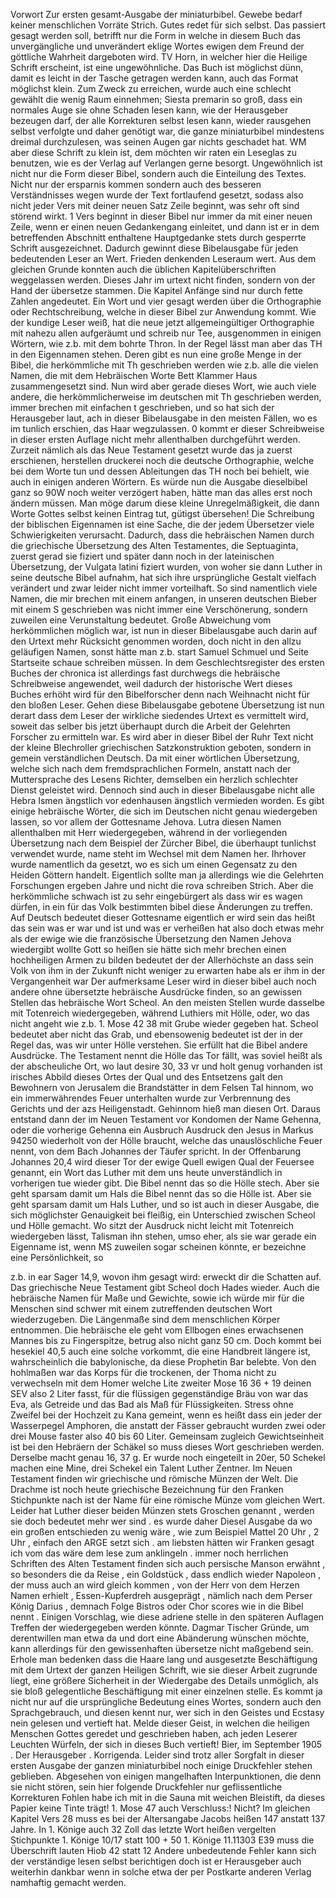 Vorwort
Zur ersten gesamt-Ausgabe
 der miniaturbibel.
Gewebe bedarf keiner menschlichen Vorräte Strich. Gutes redet für sich selbst. Das passiert gesagt werden soll, betrifft nur die Form in welche in diesem Buch das unvergängliche und unverändert eklige Wortes ewigen dem Freund der göttliche Wahrheit dargeboten wird. TV Horn, in welcher hier die Heilige Schrift erscheint, ist eine ungewöhnliche. Das Buch ist möglichst dünn, damit es leicht in der Tasche getragen werden kann, auch das Format möglichst klein. Zum Zweck zu erreichen, wurde auch eine schlecht gewählt die wenig Raum einnehmen; Siesta premarin so groß, dass ein normales Auge sie ohne Schaden lesen kann, wie der Herausgeber bezeugen darf, der alle Korrekturen selbst lesen kann, wieder rausgehen selbst verfolgte und daher genötigt war, die ganze miniaturbibel mindestens dreimal durchzulesen, was seinen Augen gar nichts geschadet hat. WM aber diese Schrift zu klein ist, dem möchten wir raten ein Leseglas zu benutzen, wie es der Verlag auf Verlangen gerne besorgt. Ungewöhnlich ist nicht nur die Form dieser Bibel, sondern auch die Einteilung des Textes. Nicht nur der ersparnis kommen sondern auch des besseren Verständnisses wegen wurde der Text fortlaufend gesetzt, sodass also nicht jeder Vers mit deiner neuen Satz Zeile beginnt, was sehr oft sind störend wirkt. 1 Vers beginnt in dieser Bibel nur immer da mit einer neuen Zeile, wenn er einen neuen Gedankengang einleitet, und dann ist er in dem betreffenden Abschnitt enthaltene Hauptgedanke stets durch gesperrte Schrift ausgezeichnet. Dadurch gewinnt diese Bibelausgabe für jeden bedeutenden Leser an Wert. Frieden denkenden Leseraum wert. Aus dem gleichen Grunde konnten auch die üblichen Kapitelüberschriften weggelassen werden. Dieses Jahr im urtext nicht finden, sondern von der Hand der übersetze stammen. Die Kapitel Anfänge sind nur durch fette Zahlen angedeutet.
Ein Wort und vier gesagt werden über die Orthographie oder Rechtschreibung, welche in dieser Bibel zur Anwendung kommt. Wie der kundige Leser weiß, hat die neue jetzt allgemeingültiger Orthographie mit nahezu allen aufgeräumt und schreib nur Tee, ausgenommen in einigen Wörtern, wie z.b. mit dem bohrte Thron. In der Regel lässt man aber das TH in den Eigennamen stehen. Deren gibt es nun eine große Menge in der Bibel, die herkömmliche mit Th geschrieben werden wie z.b. alle die vielen Namen, die mit dem Hebräischen Worte Bett Klammer Haus zusammengesetzt sind. Nun wird aber gerade dieses Wort, wie auch viele andere, die herkömmlicherweise im deutschen mit Th geschrieben werden, immer brechen mit einfachen t geschrieben, und so hat sich der Herausgeber laut, ach in dieser Bibelausgabe in den meisten Fällen, wo es im tunlich erschien, das Haar wegzulassen. 0 kommt er dieser Schreibweise in dieser ersten Auflage nicht mehr allenthalben durchgeführt werden. Zurzeit nämlich als das Neue Testament gesetzt wurde das ja zuerst erschienen, herstellen druckerei noch die deutsche Orthographie, welche bei dem Worte tun und dessen Ableitungen das TH noch bei behielt, wie auch in einigen anderen Wörtern. Es würde nun die Ausgabe dieselbibel ganz so 90W noch weiter verzögert haben, hätte man das alles erst noch ändern müssen. Man möge darum diese kleine Unregelmäßigkeit, die dann Worte Gottes selbst keinen Eintrag tut, gütigst übersehen!
Die Schreibung der biblischen Eigennamen ist eine Sache, die der jedem Übersetzer viele Schwierigkeiten verursacht. Dadurch, dass die hebräischen Namen durch die griechische Übersetzung des Alten Testamentes, die Septuaginta, zuerst gerad sie fiziert und später dann noch in der lateinischen Übersetzung, der Vulgata latini fiziert wurden, von woher sie dann Luther in seine deutsche Bibel aufnahm, hat sich ihre ursprüngliche Gestalt vielfach verändert und zwar leider nicht immer vorteilhaft. So sind namentlich viele Namen, die mir brechen mit einem anfangen, in unseren deutschen Bieber mit einem S geschrieben was nicht immer eine Verschönerung, sondern zuweilen eine Verunstaltung bedeutet. Große Abweichung vom herkömmlichen möglich war, ist nun in dieser Bibelausgabe auch darin auf den Urtext mehr Rücksicht genommen worden, doch nicht in den allzu geläufigen Namen, sonst hätte man z.b. start Samuel Schmuel und Seite Startseite schaue schreiben müssen. In dem Geschlechtsregister des ersten Buches der chronica ist allerdings fast durchwegs die hebräische Schreibweise angewendet, weil dadurch der historische Wert dieses Buches erhöht wird für den Bibelforscher denn nach Weihnacht nicht für den bloßen Leser.
Gehen diese Bibelausgabe gebotene Übersetzung ist nun derart dass dem Leser der wirkliche siedendes Urtext es vermittelt wird, soweit das selber bis jetzt überhaupt durch die Arbeit der Gelehrten Forscher zu ermitteln war. Es wird aber in dieser Bibel der Ruhr Text nicht der kleine Blechroller griechischen Satzkonstruktion geboten, sondern in gemein verständlichen
Deutsch. Da mit einer wörtlichen Übersetzung, welche sich nach dem fremdsprachlichen Formeln, anstatt nach der Muttersprache des Lesens Richter, demselben ein herzlich schlechter Dienst geleistet wird.
Dennoch sind auch in dieser Bibelausgabe nicht alle Hebra Ismen ängstlich vor edenhausen ängstlich vermieden worden. Es gibt einige hebräische Wörter, die sich im Deutschen nicht genau wiedergeben lassen, so vor allem der Gottesname Jehova. Lutra diesen Namen allenthalben mit Herr wiedergegeben, während in der vorliegenden Übersetzung nach dem Beispiel der Zürcher Bibel, die überhaupt tunlichst verwendet wurde, name steht im Wechsel mit dem Namen her. Ihrhover wurde namentlich da gesetzt, wo es sich um einen Gegensatz zu den Heiden Göttern handelt. Eigentlich sollte man ja allerdings wie die Gelehrten Forschungen ergeben Jahre und nicht die rova schreiben Strich. Aber die herkömmliche schwach ist zu sehr eingebürgert als dass wir es wagen dürfen, in ein für das Volk bestimmten bibel diese Änderungen zu treffen. Auf Deutsch bedeutet dieser Gottesname eigentlich er wird sein das heißt das sein was er war und ist und was er verheißen hat also doch etwas mehr als der ewige wie die französische Übersetzung den Namen Jehova wiedergibt wollte Gott so heißen sie hätte sich mehr brechen einen hochheiligen Armen zu bilden bedeutet der der Allerhöchste an dass sein Volk von ihm in der Zukunft nicht weniger zu erwarten habe als er ihm in der Vergangenheit war
Der aufmerksame Leser wird in dieser bibel auch noch andere ohne übersetzte hebräische Ausdrücke finden, so an gewissen Stellen das hebräische Wort Scheol. An den meisten Stellen wurde dasselbe mit Totenreich wiedergegeben, während Luthiers mit Hölle, oder, wo das nicht angeht wie z.b. 1. Mose 42 38 mit Grube wieder gegeben hat. Scheol bedeutet aber nicht das Grab, und ebensowenig bedeutet ist der in der Regel das, was wir unter Hölle verstehen. Sie erfüllt hat die Bibel andere Ausdrücke. The Testament nennt die Hölle das Tor fällt, was soviel heißt als der abscheuliche Ort, wo laut desire 30, 33 vr und holt genug vorhanden ist irisches Abbild dieses Ortes der Qual und des Entsetzens galt den Bewohnern von Jerusalem die Brandstätter in dem Felsen Tal hinnom, wo ein immerwährendes Feuer unterhalten wurde zur Verbrennung des Gerichts und der azs Heiligenstadt. Gehinnom hieß man diesen Ort. Daraus entstand dann der im Neuen Testament vor Kondomen der Name Gehenna, oder die vorherige Gehenna ein Ausbruch Ausdruck den Jesus in Markus 94250 wiederholt von der Hölle braucht, welche das unauslöschliche Feuer nennt, von dem Bach Johannes der Täufer spricht. In der Offenbarung Johannes 20,4 wird dieser Tor der ewige Quell ewigen Qual der Feuersee genannt, ein Wort das Luther mit dem uns heute unverständlich in vorherigen tue wieder gibt. Die Bibel nennt das so die Hölle stech. Aber sie geht sparsam damit um Hals die Bibel nennt das so die Hölle ist. Aber sie geht sparsam damit um Hals Luther, und so ist auch in dieser Ausgabe, die sich möglichster Genauigkeit bei fleißig, ein Unterschied zwischen Scheol und Hölle gemacht. Wo sitzt der Ausdruck nicht leicht mit Totenreich wiedergeben lässt, Talisman ihn stehen, umso eher, als sie war gerade ein Eigenname ist, wenn MS zuweilen sogar scheinen könnte, er bezeichne eine Persönlichkeit, so

 z.b. in ear Sager 14,9, wovon ihm gesagt wird: erweckt dir die Schatten auf. Das griechische Neue Testament gibt Scheol doch Hades wieder. Auch die hebräische Namen für Maße und Gewichte, sowie ich würde mir für die Menschen sind schwer mit einem zutreffenden deutschen Wort wiederzugeben. Die Längenmaße sind dem menschlichen Körper entnommen. Die hebräische ele geht vom Ellbogen eines erwachsenen Mannes bis zu Fingerspitze, betrug also nicht ganz 50 cm. Doch kommt bei hesekiel 40,5 auch eine solche vorkommt, die eine Handbreit längere ist, wahrscheinlich die babylonische, da diese Prophetin Bar belebte. Von den hohlmaßen war das Korps für die trockenen, der Thoma nicht zu verwechseln mit dem Homer welche Lite zweiter Mose 16 36 + 19 deinen SEV also 2 Liter fasst, für die flüssigen gegenständige Bräu von war das Eva, als Getreide und das Bad als Maß für Flüssigkeiten. Stress ohne Zweifel bei der Hochzeit zu Kana gemeint, wenn es heißt dass ein jeder der Wasserpegel Amphoren, die anstatt der Fässer gebraucht wurden zwei oder drei Mouse faster also 40 bis 60 Liter. Gemeinsam zugleich Gewichtseinheit ist bei den Hebräern der Schäkel so muss dieses Wort geschrieben werden. Derselbe macht genau 16, 37 g. Er wurde noch eingeteilt in 20er, 50 Schekel machen eine Mine, drei Schekel ein Talent Luther Zentner. Im Neuen Testament finden wir griechische und römische Münzen der Welt. Die Drachme ist noch heute griechische Bezeichnung für den Franken Stichpunkte nach ist der Name für eine römische Münze vom gleichen Wert. Leider hat Luther dieser beiden Münzen stets Groschen genannt
, werden sie doch bedeutet mehr wer sind . es wurde daher Diesel Ausgabe da wo ein großen entschieden zu wenig wäre , wie zum Beispiel Mattel 20 Uhr , 2 Uhr , einfach den ARGE setzt sich . am liebsten hätten wir Franken gesagt ich vom das wäre dem lese zum anklingeln . immer noch herrlichen Schriften des Alten Testament finden sich auch persische Manson erwähnt , so besonders die da Reise , ein Goldstück , dass endlich wieder Napoleon , der muss auch an wird gleich kommen , von der Herr von dem Herzen Namen erhielt , Essen-Kupferdreh ausgeprägt , nämlich nach dem Perser König Darius , demnach Folge Bistros oder Chor scores wie in die Bibel nennt . Einigen Vorschlag, wie diese adriene stelle in den späteren Auflagen Treffen der wiedergegeben werden könnte. Dagmar Tischer Gründe, um derentwillen man etwa da und dort eine Abänderung wünschen möchte, kann allerdings für den gewissenhaften übersetze nicht maßgebend sein. Erhole man bedenken dass die Haare lang und ausgesetzte Beschäftigung mit dem Urtext der ganzen Heiligen Schrift, wie sie dieser Arbeit zugrunde liegt, eine größere Sicherheit in der Wiedergabe des Details unmöglich, als sie bloß gelegentliche Beschäftigung mit einer einzelnen stelle. Es kommt ja nicht nur auf die ursprüngliche Bedeutung eines Wortes, sondern auch den
Sprachgebrauch, und diesen kennt nur, wer sich in den Geistes und Ecstasy nein gelesen und vertieft hat. Melde dieser Geist, in welchen die heiligen Menschen Gottes geredet und geschrieben haben, ach jeden Leserer Leuchten Würfeln, der sich in dieses Buch vertieft!
Bier, im September 1905
. Der Herausgeber
.
Korrigenda.
Leider sind trotz aller Sorgfalt in dieser ersten Ausgabe der ganzen miniaturbibel noch einige Druckfehler stehen geblieben. Abgesehen von einigen mangelhaften Interpunktionen, die denn sie nicht stören, sein hier folgende Druckfehler nur geflissentliche Korrekturen Fohlen habe ich mit in die Sauna mit weichen Bleistift, da dieses Papier keine Tinte trägt! 1. Mose 47 auch Verschluss:! Nicht? Im gleichen Kapitel Vers 28 muss es bei der Altersangabe Jacobs heißen 147 anstatt 137 Jahre. In 1. Könige auch 32 Zoll das letzte Wort heißen vergelten Stichpunkte 1. Könige 10/17 statt 100 + 50 1. Könige 11.11303 E39 muss die Überschrift lauten Hiob 42 statt 12
Andere unbedeutende Fehler kann sich der verständige lesen selbst berichtigen doch ist er Herausgeber auch weiterhin dankbar wenn in solche etwa der per Postkarte anderen Verlag namhaftig gemacht werden.
